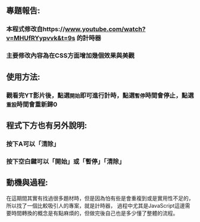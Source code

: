 
## 專題報告:


###  本程式修改自https://www.youtube.com/watch?v=MHUfRYypvvk&t=9s 的計時器

### 主要修改內容為在CSS方面增加幾個效果與美觀



## 使用方法:

### 觀看完YT影片後，點選```開始```即可進行計時，點選```暫停```時間會停止，點選```重設```時間會重新歸0

## 程式下方也有另外說明:

### 按下A可以「清除」

### 按下空白鍵可以「開始」或「暫停」「清除」



## 動機與過程:

在這期間其實有找過很多題材時，但是因為怕有些是會重複到或是實用性不足的，所以找了一個比較吸引人的專案，就是計時器，
過程中尤其是JavaScript這邊需要時間轉換的概念是有點麻煩的，但做完後自己也是多少懂了整體的流程。




 

